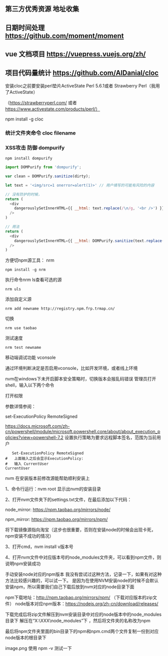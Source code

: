 ## 第三方优秀资源 地址收集

## 日期时间处理 https://github.com/moment/moment

## vue 文档项目 https://vuepress.vuejs.org/zh/

## 项目代码量统计 https://github.com/AlDanial/cloc

安装cloc之前要安装perl垫片ActiveState Perl 5.6.1或者 Strawberry Perl（我用了ActiveState）

（https://strawberryperl.com/ 或者 https://www.activestate.com/products/perl/）

npm install -g cloc

### 统计文件夹命令 cloc filename

### XSS攻击 防御 dompurify

```shell
npm install dompurify
```

```js
import DOMPurify from 'dompurify';

var clean = DOMPurify.sanitize(dirty);

let text = '<img/src=1 onerror=alert(1)>' // 用户填写的可能有风险的内容

// 没有防护的时候，
return (
  <div
    dangerouslySetInnerHTML={{ __html: text.replace(/\n/g, '<br />') }} // 将换行符替换成br，为了显示换行
  />
)

// 用法
return (
  <div
    dangerouslySetInnerHTML={{ __html: DOMPurify.sanitize(text.replace(/\n/g, '<br />')) }}
  />
)
```

方便切npm源工具： nrm

```shell
npm install -g nrm
```

执行命令nrm ls查看可选的源

```shell
nrm uls
```

添加自定义源

```shell
nrm add newname http://registry.npm.frp.trmap.cn/
```

切换

```shell
nrm use taobao
```

测试速度

```shell
nrm test newname
```

移动端调试功能
vconsole

通过环境判断决定是否启用vconsole，比如开发环境，或者线上环境

nvm在windows下未开启脚本安全策略时，切换版本会报乱码错误
管理员打开shell，输入以下两个命令

打开权限

参数详情参阅：

set-ExecutionPolicy RemoteSigned

https://docs.microsoft.com/zh-cn/powershell/module/microsoft.powershell.core/about/about_execution_policies?view=powershell-7.2
设置执行策略为要求远程脚本签名，范围为当前用户
```shell
   Set-ExecutionPolicy RemoteSigned
#   上面输入之后会显示ExecutionPolicy:  
#   输入 CurrentUser
CurrentUser
```


nvm 在安装版本前修改源能帮助顺利安装上

1、命令行运行：nvm root 显示出nvm的安装目录

2、打开nvm文件夹下的settings.txt文件，在最后添加以下代码：

node_mirror: https://npm.taobao.org/mirrors/node/

npm_mirror: https://npm.taobao.org/mirrors/npm/

将下载镜像源指向淘宝（这步也很重要，否则在安装node的时候会出现卡死，npm安装不成功的情况）

3、打开cmd，nvm install v版本号

4、打开nvm文件中对应版本号的node_modules文件夹，可以看到npm文件，则说明npm安装成功

手动安装node对应的npm版本
我没有尝试过这种方法，记录一下，如果有对这种方法比较感兴趣的，可以试一下。
是因为在使用NVM安装node的时候不会默认安装npm，所以需要我们自己下载后放到nvm对应的node目录下面

npm下载地址：http://npm.taobao.org/mirrors/npm/ （下载对应版本的zip文件）
node版本对应npm版本：https://nodejs.org/zh-cn/download/releases/

下载完成后将zip文件解压到nvm安装目录中对应的node版本中的node_modules目录下
解压在“X:\XXX\node_modules”下 ，然后将文件夹的名称改为npm



最后将npm文件夹里面的bin目录下的npm和npm.cmd两个文件复制一份到对应node版本的根目录下


image.png
使用 npm -v 测试一下
